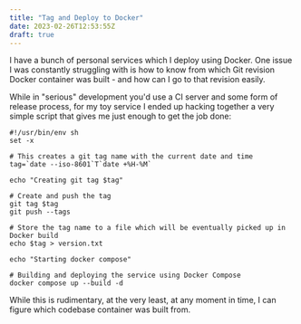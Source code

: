 ```yaml
---
title: "Tag and Deploy to Docker"
date: 2023-02-26T12:53:55Z
draft: true
---
```


I have a bunch of personal services which I deploy using Docker. One issue I was
constantly struggling with is how to know from which Git revision Docker
container was built - and how can I go to that revision easily. 

While in "serious" development you'd use a CI server and some form of release process, for my
toy service I ended up hacking together a very simple script that gives me just
enough to get the job done:

```
#!/usr/bin/env sh
set -x

# This creates a git tag name with the current date and time
tag=`date --iso-8601`T`date +%H-%M`

echo "Creating git tag $tag"

# Create and push the tag
git tag $tag
git push --tags

# Store the tag name to a file which will be eventually picked up in Docker build
echo $tag > version.txt

echo "Starting docker compose"

# Building and deploying the service using Docker Compose
docker compose up --build -d
```

While this is rudimentary, at the very least, at any moment in time, I can
figure which codebase container was built from.